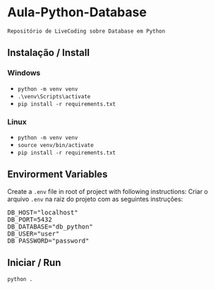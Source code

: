 # Aula-Python-Database
    Repositório de LiveCoding sobre Database em Python
 
## Instalação / Install
### Windows
<ul>
<li><code>python -m venv venv</code></li>
<li><code>.\venv\Scripts\activate</code></li>
<li><code>pip install -r requirements.txt</code></li>
</ul>

### Linux
<ul>
<li><code>python -m venv venv</code></li>
<li><code>source venv/bin/activate</code></li>
<li><code>pip install -r requirements.txt</code></li>
</ul>

## Envirorment Variables
Create a <code>.env</code> file in root of project with following instructions:
Criar o arquivo <code>.env</code> na raiz do projeto com as seguintes instruções:
<pre>
DB_HOST="localhost"
DB_PORT=5432
DB_DATABASE="db_python"
DB_USER="user"
DB_PASSWORD="password"
</pre>

## Iniciar / Run
<code>python .</code>
